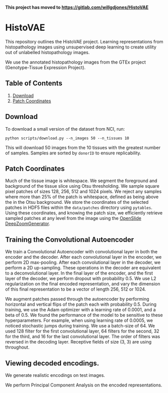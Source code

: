 
**This project has moved to https://gitlab.com/willgdjones/HistoVAE**

# HistoVAE
This repository outlines the HistoVAE project. Learning representations from histopathology images using unsupervised deep learning to create utility out of unlabelled histopathology images.

We use the annotated histopathology images from the GTEx project (Genotype-Tissue Expression Project).

## Table of Contents
1. [Download](#download)
2. [Patch Coordinates](#patchcoordinates)

## <a id='download'></a>Download
To download a small version of the dataset from NCI, run:

```
python scripts/download.py --n_images 50 --n_tissues 10
```

This will download 50 images from the 10 tissues with the greatest number of samples. Samples are sorted by `donorID` to ensure replicability.

## <a id='patchcoordinates'></a>Patch Coordinates
Much of the tissue image is whitespace. We segment the foreground and background of the tissue slice using Otsu thresholding. We sample square pixel patches of sizes 128, 256, 512 and 1024 pixels. We reject any samples where more than 25% of the patch is whitespace, defined as being above the in the Otsu background. We store the coordinates of the selected patches in HDF5 files within the `data/patches` directory using `pytables`. Using these coordinates, and knowing the patch size, we efficiently retrieve sampled patches at any level from the image using the [OpenSlide DeepZoomGenerator](#https://openslide.org/api/python/#module-openslide.deepzoom).

## Training the Convolutional Autoencoder
We train a Convolutional Autoencoder with convolutional layer in both the encoder and the decoder. After each convolutional layer in the encoder, we perform 2D max-pooling. After each convolutional layer in the decoder, we perform a 2D up-sampling. These operations in the decoder are equivalent to a deconvolutional layer. In the final layer of the encoder, and the first layer of the decoder, we perform dropout with probability 0.5. We use L2 regularization on the final encoded representation, and vary the dimension of this final representation to be a vector of length 256, 512 or 1024.

We augment patches passed through the autoencoder by performing horizontal and vertical flips of the patch each with probability 0.5. During training, we use the Adam optimizer with a learning rate of 0.0001, and a beta of 0.5. We found the performance of the model to be sensitive to these hyperparameters. For example, when using learning rate of 0.0005, we noticed stochastic jumps during training. We use a batch-size of 64. We used 128 filter for the first convolutional layer, 64 filters for the second, 32 for the third, and 16 for the last convolutional layer. The order of filters was reversed in the decoding layer. Receptive fields of size (3, 3) are using throughout.

## Viewing decoded encodings.

We generate realistic encodings on test images.

We perform Principal Component Analysis on the encoded representations.
